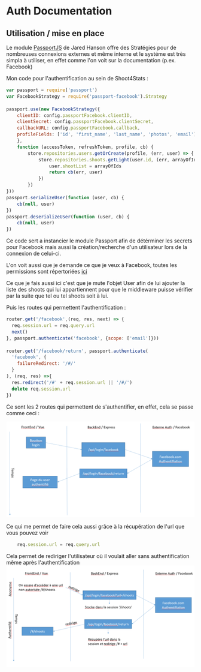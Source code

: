 # Auth Documentation

## Utilisation / mise en place
Le module [PassportJS](http://passportjs.org/) de Jared Hanson offre des Stratégies pour de nombreuses connexions externes et même interne et le systéme est très simpla à utiliser, en effet comme l'on voit sur la documentation (p.ex. Facebook)

Mon code pour l'authentification au sein de Shoot4Stats : 
```js
var passport = require('passport')
var FacebookStrategy = require('passport-facebook').Strategy

passport.use(new FacebookStrategy({
    clientID: config.passportFacebook.clientID,
    clientSecret: config.passportFacebook.clientSecret,
    callbackURL: config.passportFacebook.callback,
    profileFields: ['id', 'first_name', 'last_name', 'photos', 'email']
    },
    function (accessToken, refreshToken, profile, cb) {
        store.repositories.users.getOrCreate(profile, (err, user) => {
            store.repositories.shoots.getLight(user.id, (err, arrayOfIds) => {
                user.shootList = arrayOfIds
                return cb(err, user)
            })
        })
}))
passport.serializeUser(function (user, cb) {
    cb(null, user)
})
passport.deserializeUser(function (user, cb) {
    cb(null, user)
})
```
Ce code sert a instancier le module Passport afin de détérminer les secrets pour Facebook mais aussi la création/recherche d'un utilisateur lors de la connexion de celui-ci.

L'on voit aussi que je demande ce que je veux à Facebook, toutes les permissions sont répertoriées [ici](https://developers.facebook.com/docs/facebook-login/permissions/)

Ce que je fais aussi ici c'est que je mute l'objet User afin de lui ajouter la liste des shoots qui lui appartiennent pour que le middleware puisse vérifier par la suite que tel ou tel shoots soit à lui.

Puis les routes qui permettent l'authentification :
```js
router.get('/facebook',(req, res, next) => {
  req.session.url = req.query.url
  next()
}, passport.authenticate('facebook', {scope: ['email']}))

router.get('/facebook/return', passport.authenticate(
  'facebook', {
    failureRedirect: '/#/'
  }
), (req, res) =>{
  res.redirect('/#' + req.session.url || '/#/')
  delete req.session.url
})
```

Ce sont les 2 routes qui permettent de s'authentifier, en effet, cela se passe comme ceci : 

![Schéma déroulement de l'authentification](./Shemas/authFaceSheme.png)

Ce qui me permet de faire cela aussi grâce à la récupération de l'url que vous pouvez voir 
```js
    req.session.url = req.query.url
```
Cela permet de rediriger l'utilisateur où il voulait aller sans authentification même après l'authentification
![Schéma déroulement de l'authentification avec récup url](./Shemas/authFaceUrlScheme.png)